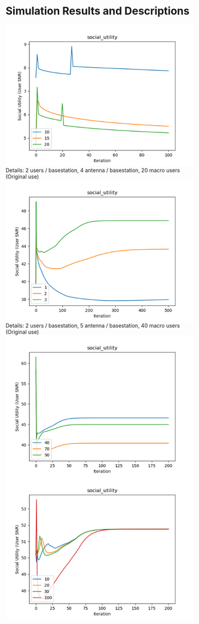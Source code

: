 # Simulation Results and Descriptions


![Increasing FCBS](figures/increasing_fcbs.png)
Details: 2 users / basestation, 4 antenna / basestation, 20 macro users (Original use)
![Increasing Users Power](figures/increasing_power.png)
Details: 2 users / basestation, 5 antenna / basestation, 40 macro users (Original use)
![Heterogeneous Network](figures/increasing_macro_users.png)
![Heterogeneous Network](figures/int_const_compare.png)

